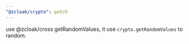 ```yaml
---
"@zcloak/crypto": patch
---
```


use @zcloak/cross getRandomValues, it use `crypto.getRandomValues` to random.
